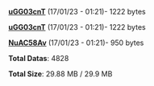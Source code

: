 [**uGG03cnT**](/data/uGG03cnT.txt) (17/01/23 - 01:21)- 1222 bytes

[**uGG03cnT**](/data/uGG03cnT.txt) (17/01/23 - 01:21)- 1222 bytes

[**NuAC58Av**](/data/NuAC58Av.txt) (17/01/23 - 01:21)- 950 bytes

**Total Datas**: 4828

**Total Size**: 29.88 MB / 29.9 MB